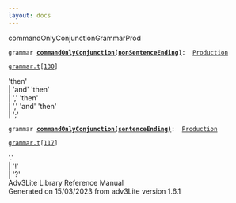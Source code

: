 ```yaml
---
layout: docs
---
```

<span class="title">commandOnlyConjunction</span><span class="type">GrammarProd</span>

`grammar `**[`commandOnlyConjunction(nonSentenceEnding)`](../object/commandOnlyConjunction(nonSentenceEnding).html)**` :   `[`Production`](../object/Production.html)

[`grammar.t`](../file/grammar.t.html)`[`[`130`](../source/grammar.t.html#130)`]`



'then'  
\| 'and' 'then'  
\| ',' 'then'  
\| ',' 'and' 'then'  
\| ';'  



`grammar `**[`commandOnlyConjunction(sentenceEnding)`](../object/commandOnlyConjunction(sentenceEnding).html)**` :   `[`Production`](../object/Production.html)

[`grammar.t`](../file/grammar.t.html)`[`[`117`](../source/grammar.t.html#117)`]`



'.'  
\| '!'  
\| '?'  
Adv3Lite Library Reference Manual  
Generated on 15/03/2023 from adv3Lite version 1.6.1


